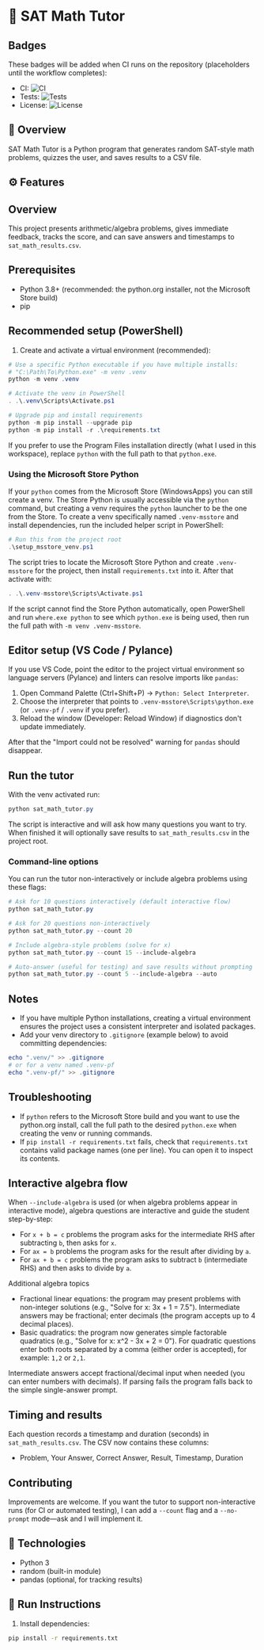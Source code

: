 # 🧮 SAT Math Tutor

## Badges

These badges will be added when CI runs on the repository (placeholders until the workflow completes):

- CI: ![CI](https://img.shields.io/badge/ci-pending-lightgrey)
- Tests: ![Tests](https://img.shields.io/badge/tests-passing-brightgreen)
- License: ![License](https://img.shields.io/badge/license-MIT-blue)

## 🧩 Overview
SAT Math Tutor is a Python program that generates random SAT-style math problems, quizzes the user, and saves results to a CSV file.

## ⚙️ Features
## Overview
This project presents arithmetic/algebra problems, gives immediate feedback, tracks the score, and can save answers and timestamps to `sat_math_results.csv`.

## Prerequisites
- Python 3.8+ (recommended: the python.org installer, not the Microsoft Store build)
- pip

## Recommended setup (PowerShell)
1. Create and activate a virtual environment (recommended):

```powershell
# Use a specific Python executable if you have multiple installs:
# "C:\Path\To\Python.exe" -m venv .venv
python -m venv .venv

# Activate the venv in PowerShell
. .\.venv\Scripts\Activate.ps1

# Upgrade pip and install requirements
python -m pip install --upgrade pip
python -m pip install -r .\requirements.txt
```

If you prefer to use the Program Files installation directly (what I used in this workspace), replace `python` with the full path to that `python.exe`.

### Using the Microsoft Store Python

If your `python` comes from the Microsoft Store (WindowsApps) you can still create a venv. The Store Python is usually accessible via the `python` command, but creating a venv requires the `python` launcher to be the one from the Store. To create a venv specifically named `.venv-msstore` and install dependencies, run the included helper script in PowerShell:

```powershell
# Run this from the project root
.\setup_msstore_venv.ps1
```

The script tries to locate the Microsoft Store Python and create `.venv-msstore` for the project, then install `requirements.txt` into it. After that activate with:

```powershell
. .\.venv-msstore\Scripts\Activate.ps1
```

If the script cannot find the Store Python automatically, open PowerShell and run `where.exe python` to see which `python.exe` is being used, then run the full path with `-m venv .venv-msstore`.


## Editor setup (VS Code / Pylance)
If you use VS Code, point the editor to the project virtual environment so language servers (Pylance) and linters can resolve imports like `pandas`:

1. Open Command Palette (Ctrl+Shift+P) -> `Python: Select Interpreter`.
2. Choose the interpreter that points to `.venv-msstore\Scripts\python.exe` (or `.venv-pf` / `.venv` if you prefer).
3. Reload the window (Developer: Reload Window) if diagnostics don't update immediately.

After that the "Import could not be resolved" warning for `pandas` should disappear.
## Run the tutor

With the venv activated run:

```powershell
python sat_math_tutor.py
```

The script is interactive and will ask how many questions you want to try. When finished it will optionally save results to `sat_math_results.csv` in the project root.

### Command-line options

You can run the tutor non-interactively or include algebra problems using these flags:

```powershell
# Ask for 10 questions interactively (default interactive flow)
python sat_math_tutor.py

# Ask for 20 questions non-interactively
python sat_math_tutor.py --count 20

# Include algebra-style problems (solve for x)
python sat_math_tutor.py --count 15 --include-algebra

# Auto-answer (useful for testing) and save results without prompting
python sat_math_tutor.py --count 5 --include-algebra --auto
```

## Notes
- If you have multiple Python installations, creating a virtual environment ensures the project uses a consistent interpreter and isolated packages.
- Add your venv directory to `.gitignore` (example below) to avoid committing dependencies:

```powershell
echo ".venv/" >> .gitignore
# or for a venv named .venv-pf
echo ".venv-pf/" >> .gitignore
```

## Troubleshooting
- If `python` refers to the Microsoft Store build and you want to use the python.org install, call the full path to the desired `python.exe` when creating the venv or running commands.
- If `pip install -r requirements.txt` fails, check that `requirements.txt` contains valid package names (one per line). You can open it to inspect its contents.

## Interactive algebra flow
When `--include-algebra` is used (or when algebra problems appear in interactive mode), algebra questions are interactive and guide the student step-by-step:

- For `x + b = c` problems the program asks for the intermediate RHS after subtracting `b`, then asks for `x`.
- For `ax = b` problems the program asks for the result after dividing by `a`.
- For `ax + b = c` problems the program asks to subtract `b` (intermediate RHS) and then asks to divide by `a`.

Additional algebra topics
- Fractional linear equations: the program may present problems with non-integer solutions (e.g., "Solve for x: 3x + 1 = 7.5"). Intermediate answers may be fractional; enter decimals (the program accepts up to 4 decimal places).
- Basic quadratics: the program now generates simple factorable quadratics (e.g., "Solve for x: x^2 - 3x + 2 = 0"). For quadratic questions enter both roots separated by a comma (either order is accepted), for example: `1,2` or `2,1`.

Intermediate answers accept fractional/decimal input when needed (you can enter numbers with decimals). If parsing fails the program falls back to the simple single-answer prompt.

## Timing and results
Each question records a timestamp and duration (seconds) in `sat_math_results.csv`. The CSV now contains these columns:

- Problem, Your Answer, Correct Answer, Result, Timestamp, Duration


## Contributing
Improvements are welcome. If you want the tutor to support non-interactive runs (for CI or automated testing), I can add a `--count` flag and a `--no-prompt` mode—ask and I will implement it.

## 🧰 Technologies
- Python 3  
- random (built-in module)  
- pandas (optional, for tracking results)

## 🧪 Run Instructions
1. Install dependencies:  
```bash
pip install -r requirements.txt

